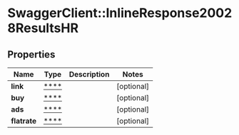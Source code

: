 # SwaggerClient::InlineResponse20028ResultsHR

## Properties
Name | Type | Description | Notes
------------ | ------------- | ------------- | -------------
**link** | [****](.md) |  | [optional] 
**buy** | [****](.md) |  | [optional] 
**ads** | [****](.md) |  | [optional] 
**flatrate** | [****](.md) |  | [optional] 

